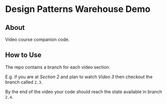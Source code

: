 # Design Patterns Warehouse Demo

## About

Video course companion code.

## How to Use

The repo contains a branch for each video section.

E.g. if you are at  _Section 2_ and plan to watch _Video 3_ then checkout the branch called `2.3`.

By the end of the video your code should reach the state available in branch `2.4`.
